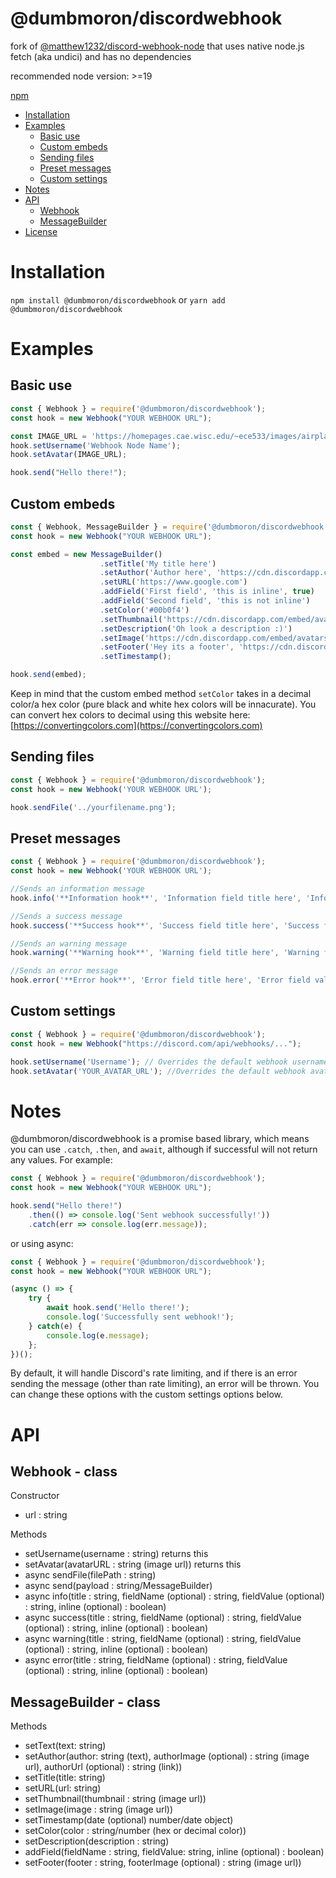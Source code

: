 # @dumbmoron/discordwebhook
fork of [@matthew1232/discord-webhook-node](https://github.com/matthew1232/discord-webhook-node#readme) that uses native node.js fetch (aka undici) and has no dependencies

recommended node version: >=19

[npm](https://npmjs.com/package/@dumbmoron/discordwebhook)

- [Installation](#installation)
- [Examples](#examples)
    - [Basic use](#basic-use)
    - [Custom embeds](#custom-embeds)
    - [Sending files](#sending-files)
    - [Preset messages](#preset-messages)
    - [Custom settings](#custom-settings)
- [Notes](#notes)
- [API](#api)
    - [Webhook](#webhook---class)
    - [MessageBuilder](#messagebuilder---class)
- [License](#license)

# Installation
```npm install @dumbmoron/discordwebhook``` or ```yarn add @dumbmoron/discordwebhook```

# Examples

## Basic use
```js
const { Webhook } = require('@dumbmoron/discordwebhook');
const hook = new Webhook("YOUR WEBHOOK URL");

const IMAGE_URL = 'https://homepages.cae.wisc.edu/~ece533/images/airplane.png';
hook.setUsername('Webhook Node Name');
hook.setAvatar(IMAGE_URL);

hook.send("Hello there!");
```

## Custom embeds
```js
const { Webhook, MessageBuilder } = require('@dumbmoron/discordwebhook');
const hook = new Webhook("YOUR WEBHOOK URL");

const embed = new MessageBuilder()
                    .setTitle('My title here')
                    .setAuthor('Author here', 'https://cdn.discordapp.com/embed/avatars/0.png', 'https://www.google.com')
                    .setURL('https://www.google.com')
                    .addField('First field', 'this is inline', true)
                    .addField('Second field', 'this is not inline')
                    .setColor('#00b0f4')
                    .setThumbnail('https://cdn.discordapp.com/embed/avatars/0.png')
                    .setDescription('Oh look a description :)')
                    .setImage('https://cdn.discordapp.com/embed/avatars/0.png')
                    .setFooter('Hey its a footer', 'https://cdn.discordapp.com/embed/avatars/0.png')
                    .setTimestamp();

hook.send(embed);
```

Keep in mind that the custom embed method `setColor` takes in a decimal color/a hex color (pure black and white hex colors will be innacurate). You can convert hex colors to decimal using this website here: [https://convertingcolors.com](https://convertingcolors.com)

## Sending files
```js
const { Webhook } = require('@dumbmoron/discordwebhook');
const hook = new Webhook('YOUR WEBHOOK URL');

hook.sendFile('../yourfilename.png');
```

## Preset messages
```js
const { Webhook } = require('@dumbmoron/discordwebhook');
const hook = new Webhook('YOUR WEBHOOK URL');

//Sends an information message
hook.info('**Information hook**', 'Information field title here', 'Information field value here');

//Sends a success message
hook.success('**Success hook**', 'Success field title here', 'Success field value here');

//Sends an warning message
hook.warning('**Warning hook**', 'Warning field title here', 'Warning field value here');

//Sends an error message
hook.error('**Error hook**', 'Error field title here', 'Error field value here');
```

## Custom settings
```js
const { Webhook } = require('@dumbmoron/discordwebhook');
const hook = new Webhook("https://discord.com/api/webhooks/...");

hook.setUsername('Username'); // Overrides the default webhook username
hook.setAvatar('YOUR_AVATAR_URL'); //Overrides the default webhook avatar
```

# Notes
@dumbmoron/discordwebhook is a promise based library, which means you can use `.catch`, `.then`, and `await`, although if successful will not return any values. For example:

```js
const { Webhook } = require('@dumbmoron/discordwebhook');
const hook = new Webhook("YOUR WEBHOOK URL");

hook.send("Hello there!")
    .then(() => console.log('Sent webhook successfully!'))
    .catch(err => console.log(err.message));
```

or using async:
```js
const { Webhook } = require('@dumbmoron/discordwebhook');
const hook = new Webhook("YOUR WEBHOOK URL");

(async () => {
    try {
        await hook.send('Hello there!');
        console.log('Successfully sent webhook!');
    } catch(e) {
        console.log(e.message);
    };
})();
```

By default, it will handle Discord's rate limiting, and if there is an error sending the message (other than rate limiting), an error will be thrown. You can change these options with the custom settings options below.

# API
## Webhook - class
Constructor
- url : string

Methods
- setUsername(username : string) returns this
- setAvatar(avatarURL : string (image url)) returns this
- async sendFile(filePath : string)
- async send(payload : string/MessageBuilder)
- async info(title : string, fieldName (optional) : string, fieldValue (optional) : string, inline (optional) : boolean)
- async success(title : string, fieldName (optional) : string, fieldValue (optional) : string, inline (optional) : boolean)
- async warning(title : string, fieldName (optional) : string, fieldValue (optional) : string, inline (optional) : boolean)
- async error(title : string, fieldName (optional) : string, fieldValue (optional) : string, inline (optional) : boolean)

## MessageBuilder - class
Methods
- setText(text: string)
- setAuthor(author: string (text), authorImage (optional) : string (image url), authorUrl (optional) : string (link))
- setTitle(title: string)
- setURL(url: string)
- setThumbnail(thumbnail : string (image url))
- setImage(image : string (image url))
- setTimestamp(date (optional) number/date object)
- setColor(color : string/number (hex or decimal color))
- setDescription(description : string)
- addField(fieldName : string, fieldValue: string, inline (optional) : boolean)
- setFooter(footer : string, footerImage (optional) : string (image url))